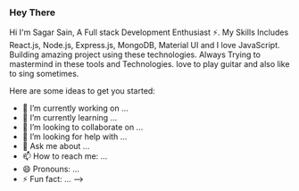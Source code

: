### Hey There

Hi I'm Sagar Sain, A Full stack Development Enthusiast ⚡. My Skills Includes React.js, Node.js, Express.js, MongoDB, Material UI and I love JavaScript. Building amazing project using these technologies. Always Trying to mastermind in these tools and Technologies. love to play guitar and also like to sing sometimes. 




















Here are some ideas to get you started:

- 🔭 I’m currently working on ...
- 🌱 I’m currently learning ...
- 👯 I’m looking to collaborate on ...
- 🤔 I’m looking for help with ...
- 💬 Ask me about ...
- 📫 How to reach me: ...
- 😄 Pronouns: ...
- ⚡ Fun fact: ...
-->
